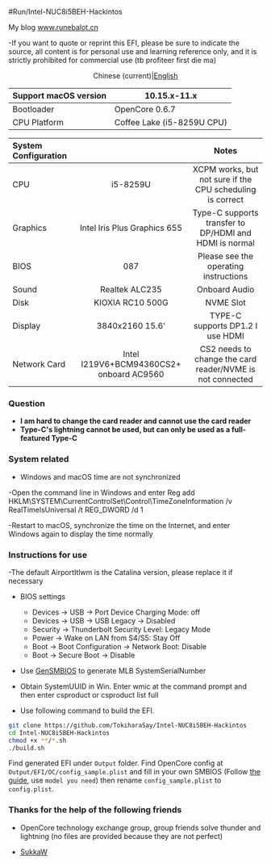 #Run/Intel-NUC8i5BEH-Hackintos

My blog www.runebalot.cn

-If you want to quote or reprint this EFI, please be sure to indicate the source, all content is for personal use and learning reference only, and it is strictly prohibited for commercial use (tb profiteer first die ma)

<p><center>Chinese (current)|<a href="https://github.com/TokiharaSay/Intel-NUC8i5BEH-Hackintos/blob/main/README.md">English</a></center> </p>

|Support macOS version| 10.15.x-11.x|
|:-|-|
|Bootloader| OpenCore 0.6.7|
|CPU Platform| Coffee Lake (i5-8259U CPU)|

|System Configuration| |Notes|
|:-|:-:|:-:|
|CPU | i5-8259U | XCPM works, but not sure if the CPU scheduling is correct |
|Graphics| Intel Iris Plus Graphics 655 | Type-C supports transfer to DP/HDMI and HDMI is normal|
|BIOS | 087 |Please see the operating instructions|
|Sound| Realtek ALC235 |Onboard Audio|
|Disk| KIOXIA RC10 500G| NVME Slot|
|Display|3840x2160 15.6'| TYPE-C supports DP1.2 I use HDMI |
|Network Card| Intel I219V6+BCM94360CS2+ onboard AC9560 |CS2 needs to change the card reader/NVME is not connected |
### Question
* __I am hard to change the card reader and cannot use the card reader__
* __Type-C's lightning cannot be used, but can only be used as a full-featured Type-C__

### System related
- Windows and macOS time are not synchronized

-Open the command line in Windows and enter Reg add HKLM\SYSTEM\CurrentControlSet\Control\TimeZoneInformation /v RealTimeIsUniversal /t REG_DWORD /d 1

-Restart to macOS, synchronize the time on the Internet, and enter Windows again to display the time normally

### Instructions for use
-The default AirportItlwm is the Catalina version, please replace it if necessary

- BIOS settings
  - Devices -> USB -> Port Device Charging Mode: off
  - Devices -> USB -> USB Legacy -> Disabled
  - Security -> Thunderbolt Security Level: Legacy Mode
  - Power -> Wake on LAN from S4/S5: Stay Off
  - Boot -> Boot Configuration -> Network Boot: Disable
  - Boot -> Secure Boot -> Disable

- Use [GenSMBIOS](https://github.com/corpnewt/GenSMBIOS) to generate MLB SystemSerialNumber

- Obtain SystemUUID in Win. Enter wmic at the command prompt and then enter csproduct or csproduct list full

- Use following command to build the EFI.

```bash
git clone https://github.com/TokiharaSay/Intel-NUC8i5BEH-Hackintos
cd Intel-NUC8i5BEH-Hackintos
chmod +x **/*.sh
./build.sh
```

Find generated EFI under `Output` folder. Find OpenCore config at `Output/EFI/OC/config_sample.plist` and fill in your own SMBIOS (Follow [the guide](https://dortania.github.io/OpenCore-Post-Install/universal/iservices.html), use  `model you need`) then rename `config_sample.plist` to `config.plist`.


### Thanks for the help of the following friends

- OpenCore technology exchange group, group friends solve thunder and lightning (no files are provided because they are not perfect)

- [SukkaW](https://github.com/SukkaW)
